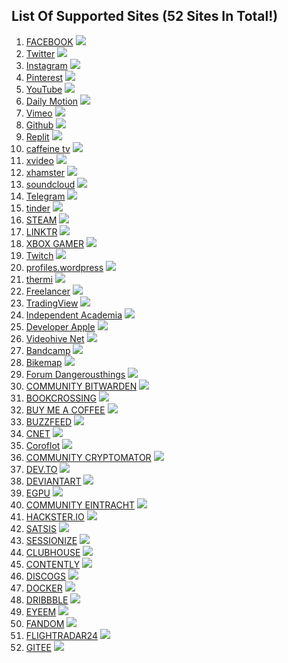 ## List Of Supported Sites (52 Sites In Total!)

1. [FACEBOOK](https://www.facebook.com) ![](https://www.google.com/s2/favicons?domain=https://facebook.com/) 
2. [Twitter](https://www.twitter.com) ![](https://www.google.com/s2/favicons?domain=https://twitter.com/)
3. [Instagram](https://www.instagram.com/) ![](https://www.google.com/s2/favicons?domain=https://www.instagram.com/)
4. [Pinterest](https://www.pinterest.com/) ![](https://www.google.com/s2/favicons?domain=https://www.pinterest.com/)
5. [YouTube](https://www.youtube.com/) ![](https://www.google.com/s2/favicons?domain=https://www.youtube.com/)
6. [Daily Motion](https://www.dailymotion.com/) ![](https://www.google.com/s2/favicons?domain=https://www.dailymotion.com/)
7. [Vimeo](https://vimeo.com/) ![](https://www.google.com/s2/favicons?domain=https://vimeo.com/)
8. [Github](https://github.com/) ![](https://www.google.com/s2/favicons?domain=https://github.com/)
9. [Replit](https://replit.com/) ![](https://www.google.com/s2/favicons?domain=https://replit.com/)
10. [caffeine tv](https://www.caffeine.tv/) ![](https://www.google.com/s2/favicons?domain=https://www.caffeine.tv/)
11. [xvideo](https://xvideo.com/) ![](https://www.google.com/s2/favicons?domain=https://xvideo.com/)
12. [xhamster](https://xhamster.com/) ![](https://www.google.com/s2/favicons?domain=https://xhamster.com/)
13. [soundcloud](https://soundcloud.com/) ![](https://www.google.com/s2/favicons?domain=https://soundcloud.com/)
14. [Telegram](https://telegram.org/) ![](https://www.google.com/s2/favicons?domain=https://telegram.org/)
15. [tinder](https://tinder.com/) ![](https://www.google.com/s2/favicons?domain=https://tinder.com/)
16. [STEAM](https://store.steampowered.com/) ![](https://www.google.com/s2/favicons?domain=https://store.steampowered.com/)
17. [LINKTR](https://linktr.ee/) ![](https://www.google.com/s2/favicons?domain=https://linktr.ee/)
18. [XBOX GAMER](https://www.xbox.com/) ![](https://www.google.com/s2/favicons?domain=https://www.xbox.com/)
19. [Twitch](https://www.twitch.tv/) ![](https://www.google.com/s2/favicons?domain=https://www.twitch.tv/)
20. [profiles.wordpress](https://wordpress.org/) ![](https://www.google.com/s2/favicons?domain=https://wordpress.org/)
21. [thermi](https://thermi.com/) ![](https://www.google.com/s2/favicons?domain=https://thermi.com/)
22. [Freelancer](https://www.freelancer.com/) ![](https://www.google.com/s2/favicons?domain=https://www.freelancer.com/)
23. [TradingView](https://www.tradingview.com/) ![](https://www.google.com/s2/favicons?domain=https://www.tradingview.com/)
24. [Independent Academia](https://www.academia.edu/) ![](https://www.google.com/s2/favicons?domain=https://www.academia.edu/)
25. [Developer Apple](https://developer.apple.com/) ![](https://www.google.com/s2/favicons?domain=https://developer.apple.com/)
26. [Videohive Net](https://videohive.net/) ![](https://www.google.com/s2/favicons?domain=https://videohive.net/)
27. [Bandcamp](https://bandcamp.com/) ![](https://www.google.com/s2/favicons?domain=https://bandcamp.com/)
28. [Bikemap](https://www.bikemap.net/) ![](https://www.google.com/s2/favicons?domain=https://www.bikemap.net/)
29. [Forum Dangerousthings](https://forum.dangerousthings.com/) ![](https://www.google.com/s2/favicons?domain=https://forum.dangerousthings.com/)
30. [COMMUNITY BITWARDEN](https://community.bitwarden.com/) ![](https://www.google.com/s2/favicons?domain=https://community.bitwarden.com/)
31. [BOOKCROSSING](https://www.bookcrossing.com/) ![](https://www.google.com/s2/favicons?domain=Website)
32. [BUY ME A COFFEE](https://www.buymeacoffee.com) ![](https://www.google.com/s2/favicons?domain=https://www.buymeacoffee.com)
33. [BUZZFEED](https://www.buzzfeed.com) ![](https://www.google.com/s2/favicons?domain=https://www.buzzfeed.com)
34. [CNET](https://www.cnet.com/) ![](https://www.google.com/s2/favicons?domain=https://www.cnet.com/)
35. [Coroflot](https://www.coroflot.com/) ![](https://www.google.com/s2/favicons?domain=https://www.coroflot.com/)
36. [COMMUNITY CRYPTOMATOR](https://community.cryptomator.org/) ![](https://www.google.com/s2/favicons?domain=https://community.cryptomator.org/)
37. [DEV.TO](https://dev.to/) ![](https://www.google.com/s2/favicons?domain=https://dev.to/)
38. [DEVIANTART](https://www.deviantart.com) ![](https://www.google.com/s2/favicons?domain=https://www.deviantart.com)
39. [EGPU](https://egpu.io/) ![](https://www.google.com/s2/favicons?domain=https://egpu.io/)
40. [COMMUNITY EINTRACHT](https://community.eintracht.de/forum) ![](https://www.google.com/s2/favicons?domain=https://community.eintracht.de/forum)
41. [HACKSTER.IO](https://www.hackster.io) ![](https://www.google.com/s2/favicons?domain=https://www.hackster.io)
42. [SATSIS](https://satsis.info) ![](https://www.google.com/s2/favicons?domain=https://satsis.info)
43. [SESSIONIZE](https://sessionize.com/) ![](https://www.google.com/s2/favicons?domain=https://sessionize.com/)
44. [CLUBHOUSE](https://www.clubhouse.com/) ![](https://www.google.com/s2/favicons?domain=https://www.clubhouse.com/)
45. [CONTENTLY](https://contently.com/) ![](https://www.google.com/s2/favicons?domain=https://contently.com/)
46. [DISCOGS](https://www.discogs.com/) ![](https://www.google.com/s2/favicons?domain=https://www.discogs.com/)
47. [DOCKER](https://hub.docker.com/) ![](https://www.google.com/s2/favicons?domain=https://hub.docker.com/)
48. [DRIBBBLE](https://dribbble.com/) ![](https://www.google.com/s2/favicons?domain=https://dribbble.com/)
49. [EYEEM](https://www.eyeem.com) ![](https://www.google.com/s2/favicons?domain=https://www.eyeem.com)
50. [FANDOM](https://www.fandom.com/) ![](https://www.google.com/s2/favicons?domain=https://www.fandom.com/)
51. [FLIGHTRADAR24](https://my.flightradar24.com) ![](https://www.google.com/s2/favicons?domain=https://www.fandom.com/)
52. [GITEE](https://gitee.com/) ![](https://www.google.com/s2/favicons?domain=https://www.fandom.com/)
